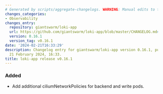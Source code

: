 ```yaml
---
# Generated by scripts/aggregate-changelogs. WARNING: Manual edits to this files will be overwritten.
changes_categories:
- Observability
changes_entry:
  repository: giantswarm/loki-app
  url: https://github.com/giantswarm/loki-app/blob/master/CHANGELOG.md#0161---2024-02-21
  version: 0.16.1
  version_tag: v0.16.1
date: '2024-02-21T16:33:29'
description: Changelog entry for giantswarm/loki-app version 0.16.1, published on
  21 February 2024, 16:33.
title: loki-app release v0.16.1
---
```


### Added
- Add additional ciliumNetworkPolicies for backend and write pods.
